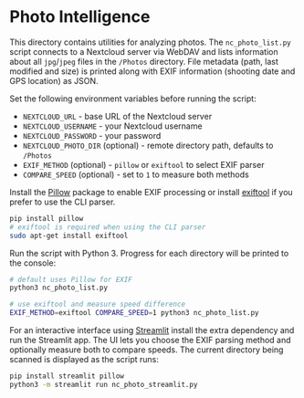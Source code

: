 # Photo Intelligence

This directory contains utilities for analyzing photos. The `nc_photo_list.py`
script connects to a Nextcloud server via WebDAV and lists information about all
`jpg`/`jpeg` files in the `/Photos` directory. File metadata (path, last
modified and size) is printed along with EXIF information (shooting date and
GPS location) as JSON.

Set the following environment variables before running the script:

- `NEXTCLOUD_URL` - base URL of the Nextcloud server
- `NEXTCLOUD_USERNAME` - your Nextcloud username
- `NEXTCLOUD_PASSWORD` - your password
- `NEXTCLOUD_PHOTO_DIR` (optional) - remote directory path, defaults to `/Photos`
- `EXIF_METHOD` (optional) - `pillow` or `exiftool` to select EXIF parser
- `COMPARE_SPEED` (optional) - set to `1` to measure both methods

Install the [Pillow](https://python-pillow.org/) package to enable EXIF processing or
install [exiftool](https://exiftool.org/) if you prefer to use the CLI parser.

```bash
pip install pillow
# exiftool is required when using the CLI parser
sudo apt-get install exiftool
```

Run the script with Python 3. Progress for each directory will be printed to
the console:

```bash
# default uses Pillow for EXIF
python3 nc_photo_list.py

# use exiftool and measure speed difference
EXIF_METHOD=exiftool COMPARE_SPEED=1 python3 nc_photo_list.py
```

For an interactive interface using [Streamlit](https://streamlit.io/) install the
extra dependency and run the Streamlit app. The UI lets you choose the EXIF
parsing method and optionally measure both to compare speeds. The current
directory being scanned is displayed as the script runs:

```bash
pip install streamlit pillow
python3 -m streamlit run nc_photo_streamlit.py
```
